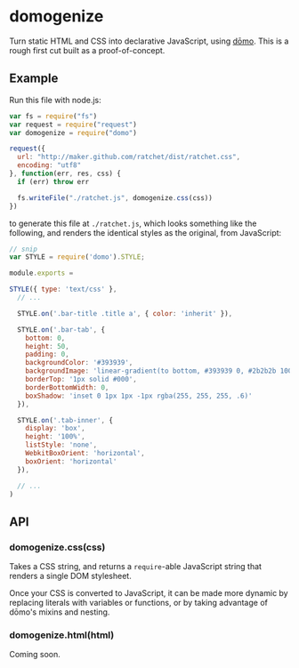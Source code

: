 domogenize
==========

Turn static HTML and CSS into declarative JavaScript, using [dōmo](http://domo-js.com). This is a rough first cut built as a proof-of-concept.

Example
-------

Run this file with node.js:

```javascript
var fs = require("fs")
var request = require("request")
var domogenize = require("domo")

request({
  url: "http://maker.github.com/ratchet/dist/ratchet.css",
  encoding: "utf8"
}, function(err, res, css) {
  if (err) throw err

  fs.writeFile("./ratchet.js", domogenize.css(css))
})
```

to generate this file at `./ratchet.js`, which looks something like the following, and renders the identical styles as the original, from JavaScript:

```javascript
// snip
var STYLE = require('domo').STYLE;

module.exports =

STYLE({ type: 'text/css' },
  // ...

  STYLE.on('.bar-title .title a', { color: 'inherit' }),

  STYLE.on('.bar-tab', {
    bottom: 0,
    height: 50,
    padding: 0,
    backgroundColor: '#393939',
    backgroundImage: 'linear-gradient(to bottom, #393939 0, #2b2b2b 100%)',
    borderTop: '1px solid #000',
    borderBottomWidth: 0,
    boxShadow: 'inset 0 1px 1px -1px rgba(255, 255, 255, .6)'
  }),

  STYLE.on('.tab-inner', {
    display: 'box',
    height: '100%',
    listStyle: 'none',
    WebkitBoxOrient: 'horizontal',
    boxOrient: 'horizontal'
  }),

  // ...
)
```

API
---

### domogenize.css(css)

Takes a CSS string, and returns a `require`-able JavaScript string that renders a single DOM stylesheet.

Once your CSS is converted to JavaScript, it can be made more dynamic by replacing literals with variables or functions, or by taking advantage of dōmo's mixins and nesting.

### domogenize.html(html)

Coming soon.
